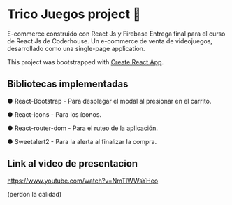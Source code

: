 # Trico Juegos project 🤙

E-commerce construido con React Js y Firebase
Entrega final para el curso de React Js de Coderhouse.
Un e-commerce de venta de videojuegos, desarrollado como una single-page application.

This project was bootstrapped with [Create React App](https://github.com/facebook/create-react-app).

## Bibliotecas implementadas

● React-Bootstrap - Para desplegar el modal al presionar en el carrito.

● React-icons - Para los íconos.

● React-router-dom - Para el ruteo de la aplicación.

● Sweetalert2 - Para la alerta al finalizar la compra.

## Link al video de presentacion

https://www.youtube.com/watch?v=NmTlWWsYHeo

(perdon la calidad)
